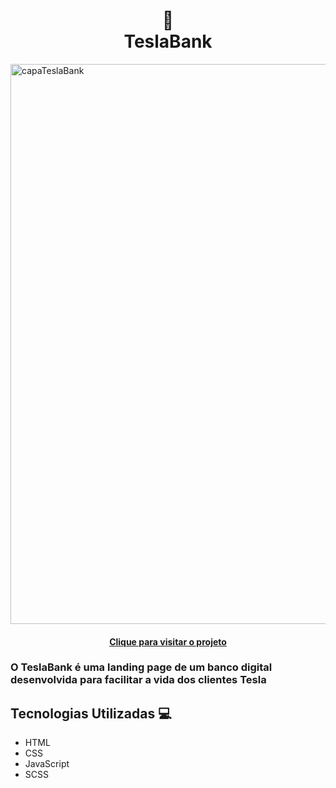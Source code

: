 <h1 align="center">
 🏦<br>TeslaBank
</h1>
 
<img width="896" alt="capaTeslaBank" src="https://github.com/gabrielalencs/TeslaBank/assets/127636935/1032549d-20eb-48d0-8b9f-63e04939030e">

<h4 align="center"><a href="https://alencar-teslabank.vercel.app/">Clique para visitar o projeto</a></h4>


 <h3>O <b>TeslaBank</b> é uma landing page de um banco digital desenvolvida para facilitar a vida dos clientes Tesla</h3>

 <h2>Tecnologias Utilizadas 💻</h2>
 
 - HTML
 - CSS
 - JavaScript
 - SCSS
